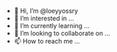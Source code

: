 - 👋 Hi, I’m @loeyyossry
- 👀 I’m interested in ...
- 🌱 I’m currently learning ...
- 💞️ I’m looking to collaborate on ...
- 📫 How to reach me ...

<!---
loeyyossry/loeyyossry is a ✨ special ✨ repository because its `README.md` (this file) appears on your GitHub profile.
You can click the Preview link to take a look at your changes.
--->
